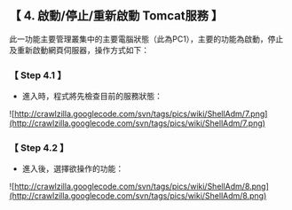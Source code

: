 ## 【 4. 啟動/停止/重新啟動 Tomcat服務 】 ##

此一功能主要管理叢集中的主要電腦狀態（此為PC1），主要的功能為啟動，停止及重新啟動網頁伺服器，操作方式如下：

### 【 Step 4.1 】 ###

  * 進入時，程式將先檢查目前的服務狀態：

![http://crawlzilla.googlecode.com/svn/tags/pics/wiki/ShellAdm/7.png](http://crawlzilla.googlecode.com/svn/tags/pics/wiki/ShellAdm/7.png)

### 【 Step 4.2 】 ###

  * 進入後，選擇欲操作的功能：

![http://crawlzilla.googlecode.com/svn/tags/pics/wiki/ShellAdm/8.png](http://crawlzilla.googlecode.com/svn/tags/pics/wiki/ShellAdm/8.png)
